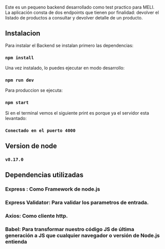 Este es un pequeno backend desarrollado como test practico para MELI. <br>
La aplicación consta de dos endpoints que tienen por finalidad: devolver el listado de productos a consultar
y devolver detalle de un producto.

## Instalacion

Para instalar el Backend se instalan primero las dependencias:

### `npm install`

Una vez instalado, lo puedes ejecutar en modo desarrollo:
### `npm run dev`

Para produccion se ejecuta:
### `npm start`

Si en el terminal vemos el siguiente print es porque ya el servidor esta levantado:
### `Conectado en el puerto 4000`


## Version de node
### `v8.17.0`



## Dependencias utilizadas


### Express : Como Framework de node.js

### Express Validator: Para validar los parametros de entrada.

### Axios: Como cliente http.

### Babel: Para transformar nuestro código JS de última generación a JS que cualquier navegador o versión de Node.js entienda

